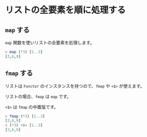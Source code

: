 リストの全要素を順に処理する
============================

`map` する
----------

`map` 関数を使いリストの全要素を処理します。

```haskell
> map (*3) [1..3]
[3,6,9]
```

`fmap` する
-----------

リストは `Functor` のインスタンスを持つので、`fmap` や `<$>` が使えます。

リストの場合、`fmap` は `map` です。

`<$>` は `fmap` の中置版です。

```haskell
> fmap (*3) [1..3]
[3,6,9]
> (*3) <$> [1..3]
[3,6,9]
```
